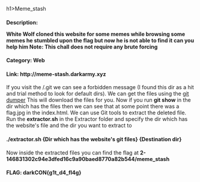 h1>Meme_stash</h1>
<h4>Description: <p>White Wolf cloned this website for some memes while browsing some memes he stumbled upon the flag but now he is not able to find it can you help him
Note: This chall does not require any brute forcing</p>
<h4>Category: Web</h4>
<h4>Link: http://meme-stash.darkarmy.xyz</h4>

If you visit the /.git we can see a forbidden message (I found this dir as a hit and trial method to look for default dirs). We can get the files using the <a href='https://github.com/arthaud/git-dumper'>git dumper</a>
This will download the files for you. Now if you run <b>git show</b> in the dir which has the files then we can see that at some point there was a flag.jpg in the index.html.
We can use <a herf='https://github.com/internetwache/GitTools'>Git tools</a> to extract the deleted file.
Run the <b>extractor.sh</b> in the Extractor folder and specify the dir which has the website's file and the dir you want to extract to
<h4>./extractor.sh {Dir which has the website's git files} {Destination dir}</h4>
Now inside the extracted files you can find the flag at <b>2-146831302c94e3dfed16c9a90baed8770a82b544/meme_stash</b>
<h4>FLAG: darkCON{g1t_d4_fl4g}</h4>
